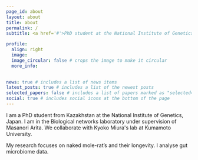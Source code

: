 ```yaml
---
page_id: about
layout: about
title: about
permalink: /
subtitle: <a href='#'>PhD student at the National Institute of Genetics.

profile:
  align: right
  image: 
  image_circular: false # crops the image to make it circular
  more_info: 
    

news: true # includes a list of news items
latest_posts: true # includes a list of the newest posts
selected_papers: false # includes a list of papers marked as "selected={true}"
social: true # includes social icons at the bottom of the page
---
```


I am a PhD student from Kazakhstan at the National Institute of Genetics, Japan. I am in the Biological networks laboratory under supervision of Masanori Arita. We collaborate with Kyoko Miura's lab at Kumamoto University.

My research focuses on naked mole-rat’s and their longevity. I analyse gut microbiome data.
